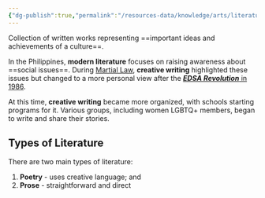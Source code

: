 ```yaml
---
{"dg-publish":true,"permalink":"/resources-data/knowledge/arts/literature/"}
---
```


Collection of written works representing ==important ideas and achievements of a culture==.

In the Philippines, **modern literature** focuses on raising awareness about ==social issues==. During [Martial Law](https://en.wikipedia.org/wiki/Martial_law_under_Ferdinand_Marcos), **creative writing** highlighted these issues but changed to a more personal view after the [***EDSA Revolution*** in 1986](https://en.wikipedia.org/wiki/People_Power_Revolution).

At this time, **creative writing** became more organized, with schools starting programs for it. Various groups, including women LGBTQ+ members, began to write and share their stories.

## Types of Literature
There are two main types of literature:
1. **Poetry** - uses creative language; and
2. **Prose** - straightforward and direct

